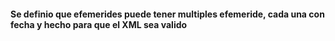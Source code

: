 #### Se definio que efemerides puede tener multiples efemeride, cada una con fecha y hecho para que el XML sea valido